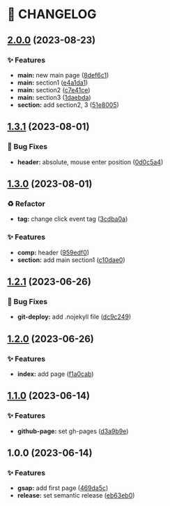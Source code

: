 # 🚦 CHANGELOG

## [2.0.0](https://github.com/qkrdkwl9090/portfoilo/compare/v1.3.1...v2.0.0) (2023-08-23)


### ✨ Features

* **main:** new main page ([8def6c1](https://github.com/qkrdkwl9090/portfoilo/commit/8def6c186d1521d79e3d47af9aa52a62da6ce72d))
* **main:** section1 ([e4a1da1](https://github.com/qkrdkwl9090/portfoilo/commit/e4a1da1edbb8a9ce882f9fb7d6516fcf8669ed71))
* **main:** section2 ([c7e41ce](https://github.com/qkrdkwl9090/portfoilo/commit/c7e41ce649236cb4549fb4a632bf1fab1485efb3))
* **main:** section3 ([1daebda](https://github.com/qkrdkwl9090/portfoilo/commit/1daebda8b1e0e74bcd083988b9d32df000f9789d))
* **section:** add section2, 3 ([51e8005](https://github.com/qkrdkwl9090/portfoilo/commit/51e8005a74e5e7fe58d67cd2a93938b79c61f6dc))

## [1.3.1](https://github.com/qkrdkwl9090/portfoilo/compare/v1.3.0...v1.3.1) (2023-08-01)


### 🐛 Bug Fixes

* **header:** absolute, mouse enter position ([0d0c5a4](https://github.com/qkrdkwl9090/portfoilo/commit/0d0c5a4a584371fc4d655535622f4cde68630413))

## [1.3.0](https://github.com/qkrdkwl9090/animation_port_foilo/compare/v1.2.1...v1.3.0) (2023-08-01)


### ♻️ Refactor

* **tag:** change click event tag ([3cdba0a](https://github.com/qkrdkwl9090/animation_port_foilo/commit/3cdba0aec6d8fa668cd3f5144bcaac61bb3d7f1a))


### ✨ Features

* **comp:** header ([959edf0](https://github.com/qkrdkwl9090/animation_port_foilo/commit/959edf02d03b873fecb64cb14193ac86c1e3dd48))
* **section:** add main section1 ([c10dae0](https://github.com/qkrdkwl9090/animation_port_foilo/commit/c10dae04b52051b62f07e8e612ab852f4944d9cf))

## [1.2.1](https://github.com/qkrdkwl9090/animation_port_foilo/compare/v1.2.0...v1.2.1) (2023-06-26)


### 🐛 Bug Fixes

* **git-deploy:** add .nojekyll file ([dc9c249](https://github.com/qkrdkwl9090/animation_port_foilo/commit/dc9c2498841b6382a85a2674b560d09913f3a5dc))

## [1.2.0](https://github.com/qkrdkwl9090/animation_port_foilo/compare/v1.1.0...v1.2.0) (2023-06-26)


### ✨ Features

* **index:** add page ([f1a0cab](https://github.com/qkrdkwl9090/animation_port_foilo/commit/f1a0cab010954dfe21331b182bf1c5607c47e649))

## [1.1.0](https://github.com/qkrdkwl9090/animation_port_foilo/compare/v1.0.0...v1.1.0) (2023-06-14)


### ✨ Features

* **github-page:** set gh-pages ([d3a9b9e](https://github.com/qkrdkwl9090/animation_port_foilo/commit/d3a9b9ef35b82acc8446b6952e7e64e0d0559d28))

## 1.0.0 (2023-06-14)


### ✨ Features

* **gsap:** add first page ([469da5c](https://github.com/qkrdkwl9090/animation_port_foilo/commit/469da5c55eff4f37196b4407eecc6c6b76b7fac6))
* **release:** set semantic release ([eb63eb0](https://github.com/qkrdkwl9090/animation_port_foilo/commit/eb63eb0cc7c38c963e9da7c44534bdb1def4b8ba))
